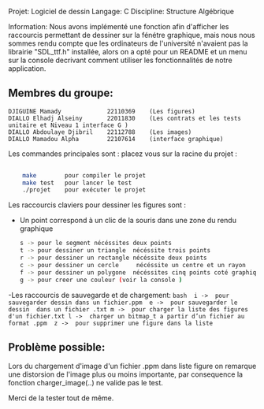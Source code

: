 Projet: Logiciel de dessin 
Langage: C
Discipline: Structure Algébrique

Information: Nous avons implémenté une fonction afin d'afficher les raccourcis permettant de dessiner sur 
la fénétre graphique, mais nous nous sommes rendu compte que les ordinateurs de l'université 
n'avaient pas la librairie "SDL_ttf.h" installée, alors on a opté pour un README et un menu sur 
la console decrivant comment utiliser les fonctionnalités de notre application.

## Membres du groupe:

	DJIGUINE Mamady				22110369	(Les figures)
	DIALLO Elhadj Alseiny		22011830	(Les contrats et les tests unitaire et Niveau 1 interface G )
	DIALLO Abdoulaye Djibril 	22112788	(Les images)
	DIALLO Mamadou Alpha	  	22107614	(interface graphique)
	
Les commandes principales sont : placez vous sur la racine du projet :
```bash
	
	make 		pour compiler le projet
	make test 	pour lancer le test 
	./projet  	pour exécuter le projet
```
	
Les raccourcis claviers pour dessiner  les figures sont :	

- Un point correspond à un clic de la souris dans une zone du rendu graphique 

	```bash 
	s -> pour le segment nécéssites deux points 
	t -> pour dessiner un triangle  nécéssite trois points 
	r -> pour dessiner un rectangle nécéssite deux points
	c -> pour dessiner un cercle 	 nécéssite un centre et un rayon 
	f -> pour dessiner un polygone  nécéssites cinq points coté graphique
	g -> pour creer une couleur (voir la console )

	```
-Les raccourcis de sauvegarde et de chargement:
	```bash 
	i ->  pour sauvegarder dessin dans un fichier.ppm 
	e ->  pour sauvegarder le dessin  dans un fichier .txt
	m ->  pour charger la liste des figures d'un fichier.txt
	l ->  charger un bitmap_t a partir d’un fichier au format .ppm 
	z ->  pour supprimer une figure dans la liste
	```
## Problème possible:

Lors du chargement d'image d'un fichier .ppm dans liste figure on remarque une distorsion
de l'image plus ou moins importante, par consequence la fonction charger_image(..) ne 
valide pas le test.

Merci de la tester tout de même.
